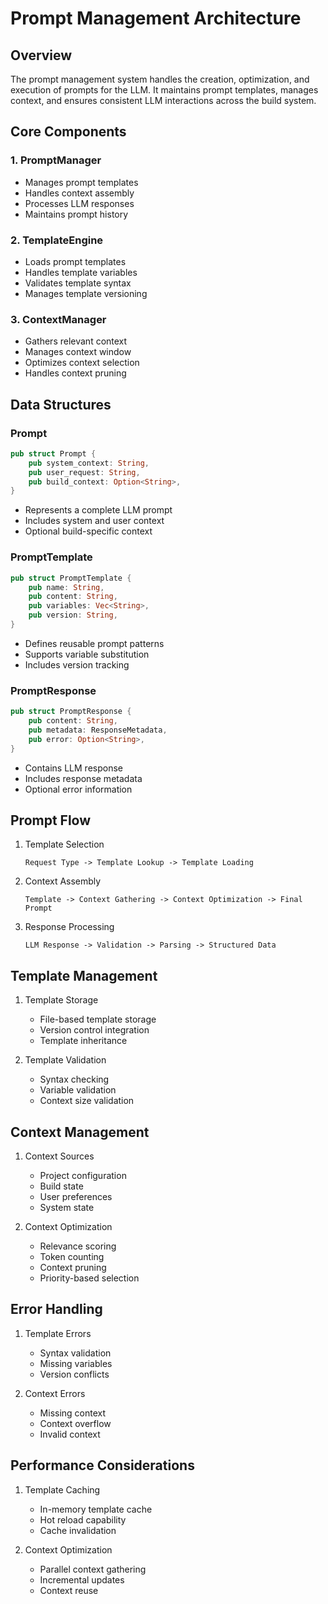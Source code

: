 # Prompt Management Architecture

## Overview
The prompt management system handles the creation, optimization, and execution of prompts for the LLM. It maintains prompt templates, manages context, and ensures consistent LLM interactions across the build system.

## Core Components

### 1. PromptManager
- Manages prompt templates
- Handles context assembly
- Processes LLM responses
- Maintains prompt history

### 2. TemplateEngine
- Loads prompt templates
- Handles template variables
- Validates template syntax
- Manages template versioning

### 3. ContextManager
- Gathers relevant context
- Manages context window
- Optimizes context selection
- Handles context pruning

## Data Structures

### Prompt
```rust
pub struct Prompt {
    pub system_context: String,
    pub user_request: String,
    pub build_context: Option<String>,
}
```
- Represents a complete LLM prompt
- Includes system and user context
- Optional build-specific context

### PromptTemplate
```rust
pub struct PromptTemplate {
    pub name: String,
    pub content: String,
    pub variables: Vec<String>,
    pub version: String,
}
```
- Defines reusable prompt patterns
- Supports variable substitution
- Includes version tracking

### PromptResponse
```rust
pub struct PromptResponse {
    pub content: String,
    pub metadata: ResponseMetadata,
    pub error: Option<String>,
}
```
- Contains LLM response
- Includes response metadata
- Optional error information

## Prompt Flow

1. Template Selection
   ```
   Request Type -> Template Lookup -> Template Loading
   ```

2. Context Assembly
   ```
   Template -> Context Gathering -> Context Optimization -> Final Prompt
   ```

3. Response Processing
   ```
   LLM Response -> Validation -> Parsing -> Structured Data
   ```

## Template Management

1. Template Storage
   - File-based template storage
   - Version control integration
   - Template inheritance

2. Template Validation
   - Syntax checking
   - Variable validation
   - Context size validation

## Context Management

1. Context Sources
   - Project configuration
   - Build state
   - User preferences
   - System state

2. Context Optimization
   - Relevance scoring
   - Token counting
   - Context pruning
   - Priority-based selection

## Error Handling

1. Template Errors
   - Syntax validation
   - Missing variables
   - Version conflicts

2. Context Errors
   - Missing context
   - Context overflow
   - Invalid context

## Performance Considerations

1. Template Caching
   - In-memory template cache
   - Hot reload capability
   - Cache invalidation

2. Context Optimization
   - Parallel context gathering
   - Incremental updates
   - Context reuse
